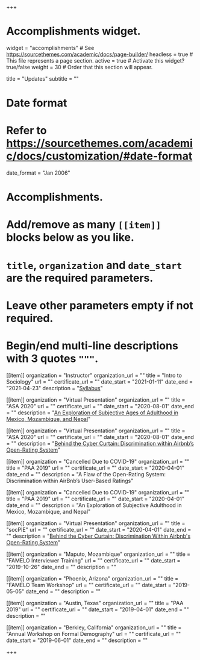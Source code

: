 +++
# Accomplishments widget.
widget = "accomplishments"  # See https://sourcethemes.com/academic/docs/page-builder/
headless = true  # This file represents a page section.
active = true  # Activate this widget? true/false
weight = 30  # Order that this section will appear.

title = "Updates"
subtitle = ""

# Date format
#   Refer to https://sourcethemes.com/academic/docs/customization/#date-format
date_format = "Jan 2006"

# Accomplishments.
#   Add/remove as many `[[item]]` blocks below as you like.
#   `title`, `organization` and `date_start` are the required parameters.
#   Leave other parameters empty if not required.
#   Begin/end multi-line descriptions with 3 quotes `"""`.

[[item]]
  organization = "Instructor"
  organization_url = ""
  title = "Intro to Sociology"
  url = ""
  certificate_url = ""
  date_start = "2021-01-11"
  date_end = "2021-04-23"
  description = "[Syllabus](/updates/presentations/IntroToSoc_Spr2021_Axxe_20210105.pdf)"

[[item]]
  organization = "Virtual Presentation"
  organization_url = ""
  title = "ASA 2020"
  url = ""
  certificate_url = ""
  date_start = "2020-08-01"
  date_end = ""
  description = "[An Exploration of Subjective Ages of Adulthood in Mexico, Mozambique, and Nepal](/updates/presentations/SubjAdult_ASA2020_Axxe_20200804.pdf)"

[[item]]
  organization = "Virtual Presentation"
  organization_url = ""
  title = "ASA 2020"
  url = ""
  certificate_url = ""
  date_start = "2020-08-01"
  date_end = ""
  description = "[Behind the Cyber Curtain: Discrimination within Airbnb’s Open-Rating System](/updates/presentations/ASA2020_AXXE_CHOI_Final.pdf)"

[[item]]
  organization = "Cancelled Due to COVID-19"
  organization_url = ""
  title = "PAA 2019"
  url = ""
  certificate_url = ""
  date_start = "2020-04-01"
  date_end = ""
  description = "A Flaw of the Open-Rating System: Discrimination within AirBnb’s User-Based Ratings"

[[item]]
  organization = "Cancelled Due to COVID-19"
  organization_url = ""
  title = "PAA 2019"
  url = ""
  certificate_url = ""
  date_start = "2020-04-01"
  date_end = ""
  description = "An Exploration of Subjective Adulthood in Mexico, Mozambique, and Nepal"

[[item]]
  organization = "Virtual Presentation"
  organization_url = ""
  title = "socPIE"
  url = ""
  certificate_url = ""
  date_start = "2020-04-01"
  date_end = ""
  description = "[Behind the Cyber Curtain: Discrimination Within Airbnb's Open-Rating System](/updates/presentations/Presentation_socPIE_AxxeChoi_20200410.pdf)"

[[item]]
  organization = "Maputo, Mozambique"
  organization_url = ""
  title = "FAMELO Interviewer Training"
  url = ""
  certificate_url = ""
  date_start = "2019-10-26"
  date_end = ""
  description = ""

[[item]]
  organization = "Phoenix, Arizona"
  organization_url = ""
  title = "FAMELO Team Workshop"
  url = ""
  certificate_url = ""
  date_start = "2019-05-05"
  date_end = ""
  description = ""

[[item]]
  organization = "Austin, Texas"
  organization_url = ""
  title = "PAA 2019"
  url = ""
  certificate_url = ""
  date_start = "2019-04-01"
  date_end = ""
  description = ""

[[item]]
  organization = "Berkley, California"
  organization_url = ""
  title = "Annual Workshop on Formal Demography"
  url = ""
  certificate_url = ""
  date_start = "2019-06-01"
  date_end = ""
  description = ""

+++